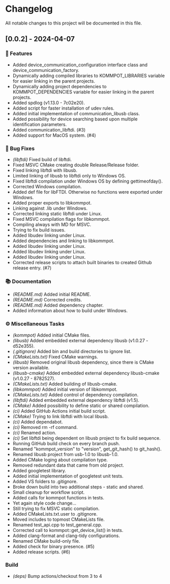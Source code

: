 # Changelog

All notable changes to this project will be documented in this file.

## [0.0.2] - 2024-04-07

### 🚀 Features

- Added device_communication_configuration interface class and device_communication_factory.
- Dynamically adding compiled libraries to KOMMPOT_LIBRARIES variable for easier linking in the parent projects.
- Dynamically adding project dependencies to KOMMPOT_DEPENDENCIES variable for easier linking in the parent projects.
- Added spdlog (v1.13.0 - 7c02e20).
- Added script for faster installation of udev rules.
- Added initial implementation of communication_libusb class.
- Added possibility for device searching based upon multiple identification parameters.
- Added communication_libftdi. (#3)
- Added support for MacOS system. (#4)

### 🐛 Bug Fixes

- *(libftdi)* Fixed build of libftdi.
- Fixed MSVC CMake creating double Release/Release folder.
- Fixed linking libftdi with libusb.
- Limited linking of libusb to libftdi only to Windows OS.
- Fixed libftdi compilation under Windows OS by defining gettimeofday().
- Corrected Windows compilation.
- Added def file for libFTDI. Otherwise no functions were exported under Windows.
- Added proper exports to libkommpot.
- Linking against .lib under Windows.
- Corrected linking static libftdi under Linux.
- Fixed MSVC compilation flags for libkommpot.
- Compiling always with MD for MSVC.
- Trying to fix build issues.
- Added libudev linking under Linux.
- Added dependencies and linking to libkommpot.
- Added libudev linking under Linux.
- Added libudev linking under Linux.
- Added libudev linking under Linux.
- Corrected release scripts to attach built binaries to created Github release entry. (#7)

### 📚 Documentation

- *(README.md)* Added initial README.
- *(README.md)* Corrected credits.
- *(README.md)* Added dependency chapter.
- Added information about how to build under Windows.

### ⚙️ Miscellaneous Tasks

- *(kommpot)* Added initial CMake files.
- *(libusb)* Added embedded external dependency libusb (v1.0.27 - d52e355).
- *(.gitignore)* Added bin and build directories to ignore list.
- *(CMakeLists.txt)* Fixed CMake warnings.
- *(libusb)* Removed original libusb dependency, since there is CMake version available.
- *(libusb-cmake)* Added embedded external dependency libusb-cmake (v1.0.27 - 8782527).
- *(CMakeLists.txt)* Added building of libusb-cmake.
- *(libkommpot)* Added initial version of libkommpot.
- *(CMakeLists.txt)* Added control of dependency compilation.
- *(libftdi)* Added embedded external dependency libftdi (v1.5).
- *(CMake)* Added possibility to define static or shared compilation.
- *(ci)* Added GitHub Actions initial build script.
- *(CMake)* Trying to link libftdi with local libusb.
- *(ci)* Added dependabot.
- *(ci)* Removed rm -rf command.
- *(ci)* Renamed action.
- *(ci)* Set libftdi being dependent on libusb project to fix build sequence.
- Running GitHub build check on every branch push.
- Renamed "kommpot_version" to "version", get_git_hash() to git_hash().
- Renamed libusb project from usb-1.0 to libusb-1.0.
- Added CMake loging about compilation type.
- Removed redundant data that came from old project.
- Added googletest library.
- Added initial implementation of googletest unit tests.
- Added VS folders to .gitignore.
- Broke down build into two additional steps - static and shared.
- Small cleanup for workflow script.
- Added calls for kommpot functions in tests.
- Yet again style code change...
- Still trying to fix MSVC static compilation.
- Added CMakeLists.txt.user to .gitignore.
- Moved includes to topmost CMakeLists file.
- Renamed test_api.cpp to test_general.cpp.
- Corrected call to kommpot::get_device_list() in tests.
- Added clang-format and clang-tidy configurations.
- Renamed CMake build-only file.
- Added check for binary presence. (#5)
- Added release scripts. (#6)

### Build

- *(deps)* Bump actions/checkout from 3 to 4

<!-- generated by git-cliff -->

